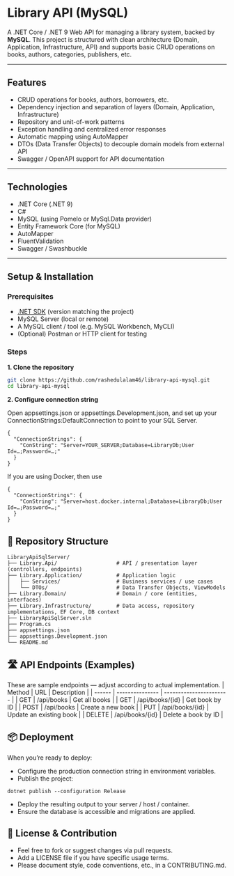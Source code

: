 # Library API (MySQL)

A .NET Core / .NET 9 Web API for managing a library system, backed by **MySQL**.
This project is structured with clean architecture (Domain, Application, Infrastructure, API) and supports basic CRUD operations on books, authors, categories, publishers, etc.

---

## Features

- CRUD operations for books, authors, borrowers, etc.  
- Dependency injection and separation of layers (Domain, Application, Infrastructure)  
- Repository and unit-of-work patterns  
- Exception handling and centralized error responses  
- Automatic mapping using AutoMapper  
- DTOs (Data Transfer Objects) to decouple domain models from external API  
- Swagger / OpenAPI support for API documentation  

---

## Technologies

- .NET Core (.NET 9)  
- C#  
- MySQL (using Pomelo or MySql.Data provider)  
- Entity Framework Core (for MySQL)  
- AutoMapper  
- FluentValidation
- Swagger / Swashbuckle  

---

## Setup & Installation

### Prerequisites

- [.NET SDK](https://dotnet.microsoft.com/download) (version matching the project)  
- MySQL Server (local or remote)  
- A MySQL client / tool (e.g. MySQL Workbench, MyCLI)  
- (Optional) Postman or HTTP client for testing  

### Steps

**1. Clone the repository**

```bash
git clone https://github.com/rashedulalam46/library-api-mysql.git
cd library-api-mysql
```
**2. Configure connection string**
   
Open appsettings.json or appsettings.Development.json, and set up your ConnectionStrings:DefaultConnection to point to your SQL Server.

```
{
  "ConnectionStrings": {
    "ConString": "Server=YOUR_SERVER;Database=LibraryDb;User Id=…;Password=…;"
  }
}
```

If you are using Docker, then use

```
{
  "ConnectionStrings": {
    "ConString": "Server=host.docker.internal;Database=LibraryDb;User Id=…;Password=…;"
  }
}
```

## 📁 Repository Structure
```
LibraryApiSqlServer/
├── Library.Api/                   # API / presentation layer (controllers, endpoints)
├── Library.Application/           # Application logic
│   ├── Services/                  # Business services / use cases
│   └── DTOs/                      # Data Transfer Objects, ViewModels
├── Library.Domain/                # Domain / core (entities, interfaces)
├── Library.Infrastructure/        # Data access, repository implementations, EF Core, DB context
├── LibraryApiSqlServer.sln
├── Program.cs
├── appsettings.json
├── appsettings.Development.json
└── README.md
```

 ## 🛣️ API Endpoints (Examples)

These are sample endpoints — adjust according to actual implementation.
| Method | URL             | Description             |
| ------ | --------------- | ----------------------- |
| GET    | /api/books      | Get all books           |
| GET    | /api/books/{id} | Get book by ID          |
| POST   | /api/books      | Create a new book       |
| PUT    | /api/books/{id} | Update an existing book |
| DELETE | /api/books/{id} | Delete a book by ID     |  


## 📦 Deployment

When you’re ready to deploy:

- Configure the production connection string in environment variables.
- Publish the project:

```
dotnet publish --configuration Release
```

- Deploy the resulting output to your server / host / container.
- Ensure the database is accessible and migrations are applied.

##  📄 License & Contribution

- Feel free to fork or suggest changes via pull requests.
- Add a LICENSE file if you have specific usage terms.
- Please document style, code conventions, etc., in a CONTRIBUTING.md.





